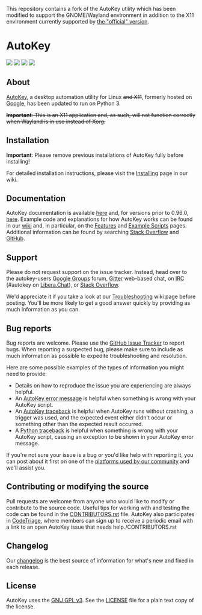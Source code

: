 This repository contains a fork of the AutoKey utility which has been modified to support the GNOME/Wayland environment in addition to the X11 environment currently supported by [the "official" version](https://github.com/autokey/autokey).

# AutoKey

[![](https://img.shields.io/badge/IRC-%23autokey%20on%20Libera.Chat-blue.svg)](https://web.libera.chat/#autokey)
[![](https://badges.gitter.im/autokey/autokey.svg)](https://gitter.im/autokey/autokey "Join the chat at https://gitter.im/autokey/autokey")
[![](http://img.shields.io/badge/stackoverflow-autokey-blue.svg)](https://stackoverflow.com/questions/tagged/autokey "Ask and answer questions on StackOverflow")
[![](https://www.codetriage.com/autokey/autokey/badges/users.svg)](https://www.codetriage.com/autokey/autokey)

## About
[AutoKey](https://github.com/autokey/autokey), a desktop automation utility for Linux <s>and X11</s>, formerly hosted on [Google](https://code.google.com/archive/p/autokey/), has been updated to run on Python 3.

<s><b>Important</b>: This is an X11 application and, as such, will not function correctly when Wayland is in use instead of Xorg.</s>

## Installation
**Important**: Please remove previous installations of AutoKey fully before installing!

For detailed installation instructions, please visit the [Installing](https://github.com/autokey/autokey/wiki/Installing) page in our wiki.


## Documentation
AutoKey documentation is available [here](https://autokey.github.io/index.html) and, for versions prior to 0.96.0, [here](https://autokey.github.io/autokey/index.html). Example code and explanations for how AutoKey works can be found in our [wiki](https://github.com/autokey/autokey/wiki) and, in particular, on the [Features](https://github.com/autokey/autokey/wiki/Features) and [Example Scripts](https://github.com/autokey/autokey/wiki/Example-Scripts) pages. Additional information can be found by searching [Stack Overflow](https://stackoverflow.com/questions/tagged/autokey) and [GitHub](https://github.com/search?l=Python&q=autokey&ref=cmdform&type=Repositories).


## Support
Please do not request support on the issue tracker. Instead, head over to the autokey-users [Google Groups](https://groups.google.com/forum/#!forum/autokey-users) forum, [Gitter](https://gitter.im/autokey/autokey) web-based chat, on [IRC](https://web.libera.chat/#autokey) (#autokey on [Libera.Chat](https://libera.chat/guides/)), or [Stack Overflow](https://stackoverflow.com/questions/tagged/autokey).

We'd appreciate it if you take a look at our [Troubleshooting](https://github.com/autokey/autokey/wiki/Troubleshooting) wiki page before posting. You'll be more likely to get a good answer quickly by providing as much information as you can.

## Bug reports
Bug reports are welcome. Please use the [GitHub Issue Tracker](https://github.com/autokey/autokey/issues) to report bugs. When reporting a suspected bug, please make sure to include as much information as possible to expedite troubleshooting and resolution.

Here are some possible examples of the types of information you might need to provide:

* Details on how to reproduce the issue you are experiencing are always helpful.
* An [AutoKey error message](https://github.com/autokey/autokey/wiki/Troubleshooting#autokey-error-message) is helpful when something is wrong with your AutoKey script.
* An [AutoKey traceback](https://github.com/autokey/autokey/wiki/Troubleshooting#autokey-traceback) is helpful when AutoKey runs without crashing, a trigger was used, and the expected event either didn't occur or something other than the expected result occurred.
* A [Python traceback](https://github.com/autokey/autokey/wiki/Troubleshooting#python-traceback) is helpful when something is wrong with your AutoKey script, causing an exception to be shown in your AutoKey error message.

If you're not sure your issue is a bug or you'd like help with reporting it, you can post about it first on one of the [platforms used by our community](https://github.com/autokey/autokey/wiki/Community) and we'll assist you.

## Contributing or modifying the source
Pull requests are welcome from anyone who would like to modify or contribute to the source code. Useful tips for working with and testing the code can be found in the [CONTRIBUTORS.rst](https://github.com/autokey/autokey/blob/master/CONTRIBUTORS.rst) file. AutoKey also participates in [CodeTriage](https://www.codetriage.com/autokey/autokey), where members can sign up to receive a periodic email with a link to an open AutoKey issue that needs help./CONTRIBUTORS.rst

## Changelog
Our [changelog](https://github.com/autokey/autokey/blob/master/CHANGELOG.rst) is the best source of information for what's new and fixed in each release.

## License
AutoKey uses the [GNU GPL v3](https://www.gnu.org/licenses/gpl-3.0.html). See the [LICENSE](https://github.com/autokey/autokey/blob/master/LICENSE) file for a plain text copy of the license.
